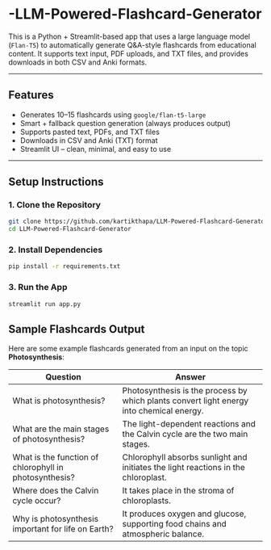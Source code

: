 # -LLM-Powered-Flashcard-Generator
This is a Python + Streamlit-based app that uses a large language model (`Flan-T5`) to automatically generate Q&A-style flashcards from educational content. It supports text input, PDF uploads, and TXT files, and provides downloads in both CSV and Anki formats.

-------------------

## Features

-  Generates 10–15 flashcards using `google/flan-t5-large`
-  Smart + fallback question generation (always produces output)
-  Supports pasted text, PDFs, and TXT files
-  Downloads in CSV and Anki (TXT) format
-  Streamlit UI – clean, minimal, and easy to use

-------------------

## Setup Instructions

### 1. Clone the Repository
```bash
git clone https://github.com/kartikthapa/LLM-Powered-Flashcard-Generator.git
cd LLM-Powered-Flashcard-Generator

```
### 2. Install Dependencies
```bash
pip install -r requirements.txt

```
### 3. Run the App
```bash
streamlit run app.py
 ```

## Sample Flashcards Output

Here are some example flashcards generated from an input on the topic **Photosynthesis**:

| Question                                                         | Answer                                                                                     |
|------------------------------------------------------------------|--------------------------------------------------------------------------------------------|
| What is photosynthesis?                                          | Photosynthesis is the process by which plants convert light energy into chemical energy.  |
| What are the main stages of photosynthesis?                      | The light-dependent reactions and the Calvin cycle are the two main stages.               |
| What is the function of chlorophyll in photosynthesis?           | Chlorophyll absorbs sunlight and initiates the light reactions in the chloroplast.        |
| Where does the Calvin cycle occur?                               | It takes place in the stroma of chloroplasts.                                              |
| Why is photosynthesis important for life on Earth?               | It produces oxygen and glucose, supporting food chains and atmospheric balance.           |
